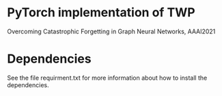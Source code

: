 # PyTorch implementation of TWP
Overcoming Catastrophic Forgetting in Graph Neural Networks, AAAI2021

# Dependencies
See the file requirment.txt for more information about how to install the dependencies.
